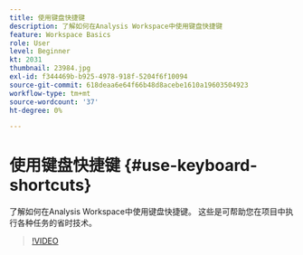 ```yaml
---
title: 使用键盘快捷键
description: 了解如何在Analysis Workspace中使用键盘快捷键
feature: Workspace Basics
role: User
level: Beginner
kt: 2031
thumbnail: 23984.jpg
exl-id: f344469b-b925-4978-918f-5204f6f10094
source-git-commit: 618deaa6e64f66b48d8acebe1610a19603504923
workflow-type: tm+mt
source-wordcount: '37'
ht-degree: 0%

---
```


# 使用键盘快捷键 {#use-keyboard-shortcuts}

了解如何在Analysis Workspace中使用键盘快捷键。 这些是可帮助您在项目中执行各种任务的省时技术。

>[!VIDEO](https://video.tv.adobe.com/v/23984/?quality=12&learn=on)

